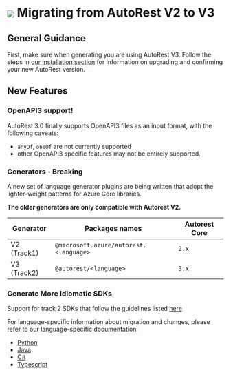 # <img align="center" src="../images/logo.png"> Migrating from AutoRest V2 to V3

## General Guidance

First, make sure when generating you are using AutoRest V3. Follow the steps in [our installation section][install] for information on upgrading and confirming your new AutoRest version.

## New Features

### OpenAPI3 support!

AutoRest 3.0 finally supports OpenAPI3 files as an input format, with the following caveats:

- `anyOf`, `oneOf` are not currently supported
- other OpenAPI3 specific features may not be entirely supported.

### Generators - **Breaking**

A new set of language generator plugins are being written that adopt the lighter-weight patterns for Azure Core libraries.<br>

**The older generators are only compatible with Autorest V2.**

| Generator   | Packages names                         | Autorest Core |
| ----------- | -------------------------------------- | ------------- |
| V2 (Track1) | `@microsoft.azure/autorest.<language>` | `2.x`         |
| V3 (Track2) | `@autorest/<language>`                 | `3.x`         |

### Generate More Idiomatic SDKs

Support for track 2 SDKs that follow the guidelines listed [here][guidelines]

For language-specific information about migration and changes, please refer to our language-specific documentation:

- [Python][python]
- [Java][java]
- [C#][csharp]
- [Typescript][typescript]

<!-- LINKS -->

[install]: https://github.com/Azure/autorest/blob/main/docs/install/readme.md
[language_flags]: https://github.com/Azure/autorest/blob/main/docs/generate/readme.md#language-flags
[guidelines]: https://azure.github.io/azure-sdk/general_introduction.html
[python]: https://github.com/Azure/autorest.python/tree/autorestv3/docs/migrate/readme.md
[java]: https://github.com/Azure/autorest.java/blob/main/docs/migrate/readme.md
[csharp]: https://github.com/Azure/autorest.csharp/tree/feature/v3/docs/migrate/readme.md
[typescript]: https://github.com/Azure/autorest.typescript/tree/v6/docs/migrate/readme.md
